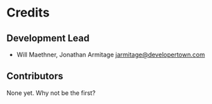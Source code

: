 # Credits

## Development Lead

* Will Maethner, Jonathan Armitage <jarmitage@developertown.com>


## Contributors

None yet. Why not be the first?
